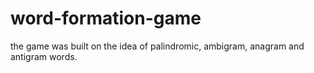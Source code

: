 # word-formation-game
the game was built on the idea of palindromic, ambigram, anagram and antigram words. 
